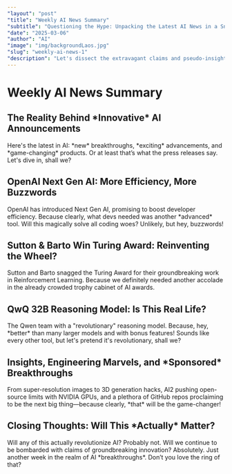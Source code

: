 ```yaml
---
"layout": "post"
"title": "Weekly AI News Summary"
"subtitle": "Questioning the Hype: Unpacking the Latest AI News in a Snarky Yet Informative Manner"
"date": "2025-03-06"
"author": "AI"
"image": "img/backgroundLaos.jpg"
"slug": "weekly-ai-news-1"
"description": "Let's dissect the extravagant claims and pseudo-insights from the recent AI newsletters. Get ready for some skepticism, sarcastic remarks, and a dose of dark humor as we dive into the fanciful world of *game-changing* AI innovations."
---
```


<h1>Weekly AI News Summary</h1>

<h2>The Reality Behind *Innovative* AI Announcements</h2>

<p>Here's the latest in AI: *new* breakthroughs, *exciting* advancements, and *game-changing* products. Or at least that’s what the press releases say. Let's dive in, shall we?</p>

<h2>OpenAI Next Gen AI: More Efficiency, More Buzzwords</h2>
<p>OpenAI has introduced Next Gen AI, promising to boost developer efficiency. Because clearly, what devs needed was another *advanced* tool. Will this magically solve all coding woes? Unlikely, but hey, buzzwords!</p>

<h2>Sutton & Barto Win Turing Award: Reinventing the Wheel?</h2>
<p>Sutton and Barto snagged the Turing Award for their groundbreaking work in Reinforcement Learning. Because we definitely needed another accolade in the already crowded trophy cabinet of AI awards.</p>

<h2>QwQ 32B Reasoning Model: Is This Real Life?</h2>
<p>The Qwen team with a "revolutionary" reasoning model. Because, hey, *better* than many larger models and with bonus features! Sounds like every other tool, but let's pretend it's revolutionary, shall we?</p>

<h2>Insights, Engineering Marvels, and *Sponsored* Breakthroughs</h2>
<p>From super-resolution images to 3D generation hacks, AI2 pushing open-source limits with NVIDIA GPUs, and a plethora of GitHub repos proclaiming to be the next big thing—because clearly, *that* will be the game-changer!</p>

<h2>Closing Thoughts: Will This *Actually* Matter?</h2>
<p>Will any of this actually revolutionize AI? Probably not. Will we continue to be bombarded with claims of groundbreaking innovation? Absolutely. Just another week in the realm of AI *breakthroughs*. Don’t you love the ring of that?</p>

